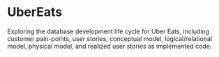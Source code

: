 # UberEats
Exploring the database development life cycle for Uber Eats,
including customer pain-points, user stories, conceptual model, logical/relational model, physical model, and realized user stories as implemented code.